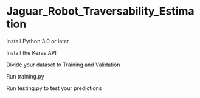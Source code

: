 # Jaguar_Robot_Traversability_Estimation
Install Python 3.0 or later

Install the Keras API 

Divide your dataset to Training and Validation

Run  training.py 


Run testing.py to test your predictions


